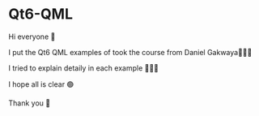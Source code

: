 # Qt6-QML

 Hi everyone 🌈

 I put the Qt6 QML examples of took the course from Daniel Gakwaya👨🏻‍🏫

 I tried to explain detaily in each example 👩🏼‍🏫

 I hope all is clear 🟢

 Thank you 🥰
